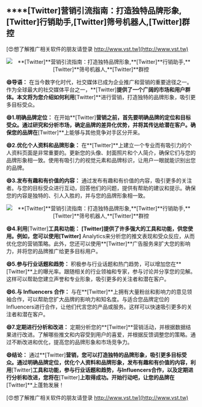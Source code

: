 ## ****[Twitter]**营销引流指南：打造独特品牌形象,**[Twitter]**行销助手,**[Twitter]**筛号机器人,**[Twitter]**群控**

[😍想了解推广相关软件的朋友请登录 http://www.vst.tw](http://www.vst.tw)

 <center><img src="https://vst.tw/MP4/tuiguang/png/5.png" alt="**[Twitter]**营销引流指南：打造独特品牌形象,**[Twitter]**行销助手,**[Twitter]**筛号机器人,**[Twitter]**群控"></center>

**😄导语：**
在当今数字化时代，社交媒体已成为企业推广和营销的重要途径之一。作为全球最大的社交媒体平台之一，**[Twitter]**提供了一个广阔的市场和用户群体。本文将为您介绍如何利用**[Twitter]**进行营销，打造独特的品牌形象，吸引更多目标受众。

**😄1.明确品牌定位：**
在开始**[Twitter]**营销之前，首先要明确品牌的定位和目标受众。通过研究和分析市场，确定品牌的差异化优势，并将其传达给潜在客户。确保您的品牌在**[Twitter]**上能够与其他竞争对手区分开来。

**😄2.优化个人资料和品牌形象：**
在**[Twitter]**上建立一个专业而有吸引力的个人资料页面是非常重要的。更新您的头像、封面照片和个人简介，确保它们与您的品牌形象相一致。使用有吸引力的视觉元素和品牌标识，让用户一眼就能识别出您的品牌。

**😄3.发布有趣和有价值的内容：**
通过发布有趣和有价值的内容，吸引更多的关注者。与您的目标受众进行互动，回答他们的问题，提供有帮助的建议和提示。确保您的内容是独特的、引人入胜的，并与您的品牌形象相一致。

 <center><img src="https://vst.tw/MP4/tuiguang/png/1.png" alt="**[Twitter]**营销引流指南：打造独特品牌形象,**[Twitter]**行销助手,**[Twitter]**筛号机器人,**[Twitter]**群控"></center>

**😄4.利用**[Twitter]**工具和功能：**
**[Twitter]**提供了许多强大的工具和功能，供您使用。例如，您可以使用**[Twitter]** Analytics来分析您的推文表现和受众反应，从而优化您的营销策略。此外，您还可以使用**[Twitter]**广告服务来扩大您的影响力，并将您的品牌推广给更多目标用户。

**😄5.参与行业话题和趋势：**
积极参与行业话题和热门趋势，可以增加您在**[Twitter]**上的曝光率。跟随相关的行业领袖和专家，参与讨论并分享您的见解。这样可以帮助您建立声誉和专业形象，吸引更多的关注者和潜在客户。

**😄6.与 Influencers 合作：**
与在**[Twitter]**上拥有大量粉丝和影响力的意见领袖合作，可以帮助您扩大品牌的影响力和知名度。与适合您品牌定位的Influencers进行合作，让他们代言您的产品或服务。这样可以快速吸引更多的关注者和潜在客户。

**😄7.定期进行分析和改进：**
定期分析您的**[Twitter]**营销活动，并根据数据结果进行改进。了解哪些推文和内容受到用户的喜爱，并根据反馈调整您的策略。通过不断改进和优化，提高您的品牌形象和市场竞争力。

**😄结论：**
通过**[Twitter]**营销，您可以打造独特的品牌形象，吸引更多目标受众。通过明确品牌定位，优化个人资料和品牌形象，发布有趣和有价值的内容，利用**[Twitter]**工具和功能，参与行业话题和趋势，与Influencers合作，以及定期进行分析和改进，您将在**[Twitter]**上取得成功。开始行动吧，让您的品牌在**[Twitter]**上蓬勃发展！

[😍想了解推广相关软件的朋友请登录 http://www.vst.tw](http://www.vst.tw)



